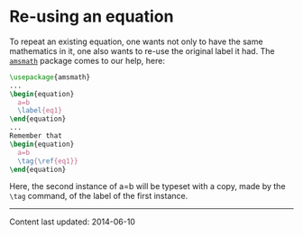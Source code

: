 # Re-using an equation

To repeat an existing equation, one wants not only to have the same
mathematics in it, one also wants to re-use the original label it had.
The [`amsmath`](http://ctan.org/pkg/amsmath) package comes to our help, here:
```latex
\usepackage{amsmath}
...
\begin{equation}
  a=b
  \label{eq1}
\end{equation}
...
Remember that
\begin{equation}
  a=b
  \tag{\ref{eq1}}
\end{equation}
```
Here, the second instance of a=b will be
typeset with a copy, made by the `\tag` command, of the label of the
first instance.


----

Content last updated: 2014-06-10
